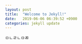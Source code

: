 ```yaml
---
layout: post
title:  "Welcome to Jekyll!"
date:   2019-06-06 06:39:52 +0900
categories: jekyll update
---
```



ㅁㄴㄹㄴㅁㄻ